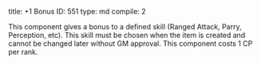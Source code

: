 title:          +1 Bonus
ID:             551
type:           md
compile:        2


This component gives a bonus to a defined skill (Ranged Attack, Parry, Perception, etc). This skill must be chosen when the item is created and cannot be changed later without GM approval. This component costs 1 CP per rank.